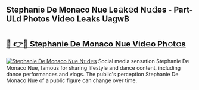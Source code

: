 ## Stephanie De Monaco Nue Le𝚊k𝚎d N𝚞𝚍es - Part-ULd Photos Vid𝚎o Le𝚊ks UagwB

# <h2><a href="http://fb5uaa.evod.top/?m=Stephanie+De+Monaco+Nue">🔗 👉🔴 Stephanie De Monaco Nue Vid𝚎o Ph𝚘t𝚘s</a></h2>

[![Stephanie De Monaco Nue N𝚞d𝚎s](https://i.imgur.com/8V9OHl7.gif)](http://fb5uaa.evod.top/?m=Stephanie+De+Monaco+Nue)
Social media sensation Stephanie De Monaco Nue, famous for sharing lifestyle and dance content, including dance performances and vlogs. The public's perception Stephanie De Monaco Nue of a public figure can change over time. 
